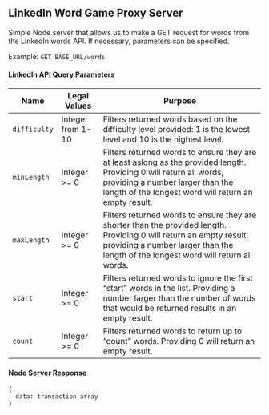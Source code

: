 ## LinkedIn Word Game Proxy Server

Simple Node server that allows us to make a GET request for words from the LinkedIn words API. If necessary, parameters can be specified.

Example: `GET BASE_URL/words`
#### LinkedIn API Query Parameters
|Name|Legal Values|Purpose|
|-|-|-|
|`difficulty`|Integer from 1-10|Filters returned words based on the difficulty level provided: 1 is the lowest level and 10 is the highest level.
|`minLength`|Integer >= 0|Filters returned words to ensure they are at least aslong as the provided length. Providing 0 will return all words, providing a number larger than the length of the longest word will return an empty result.
|`maxLength`|Integer >= 0|Filters returned words to ensure they are shorter than the provided length. Providing 0 will return an empty result, providing a number larger than the length of the longest word will return all words.
|`start`|Integer >= 0|Filters returned words to ignore the first “start” words in the list. Providing a number larger than the number of words that would be returned results in an empty result.
|`count`|Integer >= 0|Filters returned words to return up to “count” words. Providing 0 will return an empty result. 


#### Node Server Response
```
{
  data: transaction array
}
```